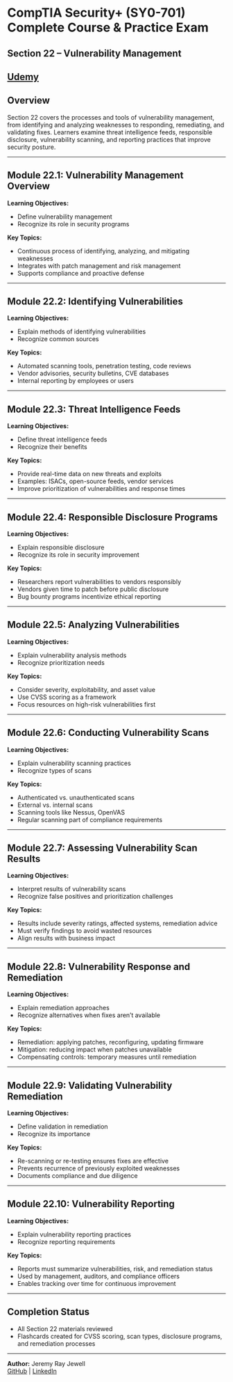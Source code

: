 # CompTIA Security+ (SY0-701) Complete Course & Practice Exam  
## Section 22 – Vulnerability Management  

[Udemy](https://www.udemy.com/course/securityplus/)  
---

## Overview  
Section 22 covers the processes and tools of vulnerability management, from identifying and analyzing weaknesses to responding, remediating, and validating fixes. Learners examine threat intelligence feeds, responsible disclosure, vulnerability scanning, and reporting practices that improve security posture.  

---

## Module 22.1: Vulnerability Management Overview  
**Learning Objectives:**  
- Define vulnerability management  
- Recognize its role in security programs  

**Key Topics:**  
- Continuous process of identifying, analyzing, and mitigating weaknesses  
- Integrates with patch management and risk management  
- Supports compliance and proactive defense  

---

## Module 22.2: Identifying Vulnerabilities  
**Learning Objectives:**  
- Explain methods of identifying vulnerabilities  
- Recognize common sources  

**Key Topics:**  
- Automated scanning tools, penetration testing, code reviews  
- Vendor advisories, security bulletins, CVE databases  
- Internal reporting by employees or users  

---

## Module 22.3: Threat Intelligence Feeds  
**Learning Objectives:**  
- Define threat intelligence feeds  
- Recognize their benefits  

**Key Topics:**  
- Provide real-time data on new threats and exploits  
- Examples: ISACs, open-source feeds, vendor services  
- Improve prioritization of vulnerabilities and response times  

---

## Module 22.4: Responsible Disclosure Programs  
**Learning Objectives:**  
- Explain responsible disclosure  
- Recognize its role in security improvement  

**Key Topics:**  
- Researchers report vulnerabilities to vendors responsibly  
- Vendors given time to patch before public disclosure  
- Bug bounty programs incentivize ethical reporting  

---

## Module 22.5: Analyzing Vulnerabilities  
**Learning Objectives:**  
- Explain vulnerability analysis methods  
- Recognize prioritization needs  

**Key Topics:**  
- Consider severity, exploitability, and asset value  
- Use CVSS scoring as a framework  
- Focus resources on high-risk vulnerabilities first  

---

## Module 22.6: Conducting Vulnerability Scans  
**Learning Objectives:**  
- Explain vulnerability scanning practices  
- Recognize types of scans  

**Key Topics:**  
- Authenticated vs. unauthenticated scans  
- External vs. internal scans  
- Scanning tools like Nessus, OpenVAS  
- Regular scanning part of compliance requirements  

---

## Module 22.7: Assessing Vulnerability Scan Results  
**Learning Objectives:**  
- Interpret results of vulnerability scans  
- Recognize false positives and prioritization challenges  

**Key Topics:**  
- Results include severity ratings, affected systems, remediation advice  
- Must verify findings to avoid wasted resources  
- Align results with business impact  

---

## Module 22.8: Vulnerability Response and Remediation  
**Learning Objectives:**  
- Explain remediation approaches  
- Recognize alternatives when fixes aren’t available  

**Key Topics:**  
- Remediation: applying patches, reconfiguring, updating firmware  
- Mitigation: reducing impact when patches unavailable  
- Compensating controls: temporary measures until remediation  

---

## Module 22.9: Validating Vulnerability Remediation  
**Learning Objectives:**  
- Define validation in remediation  
- Recognize its importance  

**Key Topics:**  
- Re-scanning or re-testing ensures fixes are effective  
- Prevents recurrence of previously exploited weaknesses  
- Documents compliance and due diligence  

---

## Module 22.10: Vulnerability Reporting  
**Learning Objectives:**  
- Explain vulnerability reporting practices  
- Recognize reporting requirements  

**Key Topics:**  
- Reports must summarize vulnerabilities, risk, and remediation status  
- Used by management, auditors, and compliance officers  
- Enables tracking over time for continuous improvement  

---

## Completion Status  
- All Section 22 materials reviewed  
- Flashcards created for CVSS scoring, scan types, disclosure programs, and remediation processes  

---

**Author:** Jeremy Ray Jewell  
[GitHub](https://github.com/jeremyrayjewell) | [LinkedIn](https://www.linkedin.com/in/jeremyrayjewell)  
